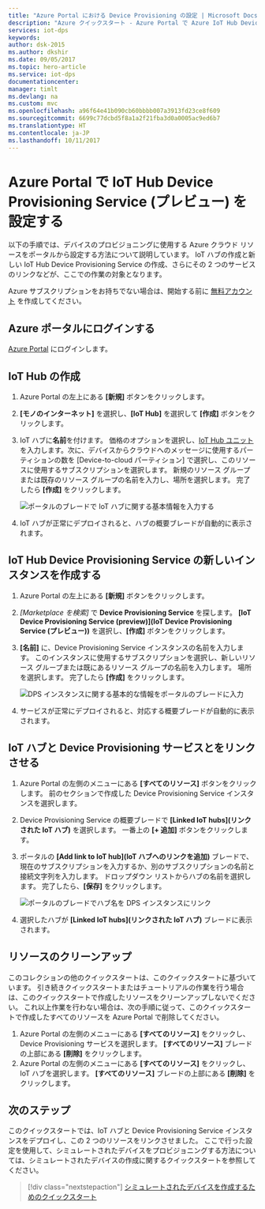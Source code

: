 ```yaml
---
title: "Azure Portal における Device Provisioning の設定 | Microsoft Docs"
description: "Azure クイックスタート - Azure Portal で Azure IoT Hub Device Provisioning Service を設定する"
services: iot-dps
keywords: 
author: dsk-2015
ms.author: dkshir
ms.date: 09/05/2017
ms.topic: hero-article
ms.service: iot-dps
documentationcenter: 
manager: timlt
ms.devlang: na
ms.custom: mvc
ms.openlocfilehash: a96f64e41b090cb60bbbb007a3913fd23ce8f609
ms.sourcegitcommit: 6699c77dcbd5f8a1a2f21fba3d0a0005ac9ed6b7
ms.translationtype: HT
ms.contentlocale: ja-JP
ms.lasthandoff: 10/11/2017
---
```

# <a name="set-up-the-iot-hub-device-provisioning-service-preview-with-the-azure-portal"></a>Azure Portal で IoT Hub Device Provisioning Service (プレビュー) を設定する

以下の手順では、デバイスのプロビジョニングに使用する Azure クラウド リソースをポータルから設定する方法について説明しています。 IoT ハブの作成と新しい IoT Hub Device Provisioning Service の作成、さらにその 2 つのサービスのリンクなどが、ここでの作業の対象となります。 

Azure サブスクリプションをお持ちでない場合は、開始する前に [無料アカウント](https://azure.microsoft.com/free/?WT.mc_id=A261C142F) を作成してください。


## <a name="log-in-to-the-azure-portal"></a>Azure ポータルにログインする

[Azure Portal](https://portal.azure.com/) にログインします。

## <a name="create-an-iot-hub"></a>IoT Hub の作成

1. Azure Portal の左上にある **[新規]** ボタンをクリックします。

2. **[モノのインターネット]** を選択し、**[IoT Hub]** を選択して **[作成]** ボタンをクリックします。 

3. IoT ハブに**名前**を付けます。 価格のオプションを選択し、[IoT Hub ユニット](https://azure.microsoft.com/pricing/details/iot-hub/)を入力します。次に、デバイスからクラウドへのメッセージに使用するパーティションの数を [Device-to-cloud パーティション] で選択し、このリソースに使用するサブスクリプションを選択します。 新規のリソース グループまたは既存のリソース グループの名前を入力し、場所を選択します。 完了したら **[作成]** をクリックします。

    ![ポータルのブレードで IoT ハブに関する基本情報を入力する](./media/quick-setup-auto-provision/create-iot-hub-portal.png)  

4. IoT ハブが正常にデプロイされると、ハブの概要ブレードが自動的に表示されます。


## <a name="create-a-new-instance-for-the-iot-hub-device-provisioning-service"></a>IoT Hub Device Provisioning Service の新しいインスタンスを作成する

1. Azure Portal の左上にある **[新規]** ボタンをクリックします。

2. *[Marketplace を検索]* で **Device Provisioning Service** を探します。 **[IoT Device Provisioning Service (preview)]\(IoT Device Provisioning Service (プレビュー)\)** を選択し、**[作成]** ボタンをクリックします。 

3. **[名前]** に、Device Provisioning Service インスタンスの名前を入力します。 このインスタンスに使用するサブスクリプションを選択し、新しいリソース グループまたは既にあるリソース グループの名前を入力します。 場所を選択します。 完了したら **[作成]** をクリックします。

    ![DPS インスタンスに関する基本的な情報をポータルのブレードに入力](./media/quick-setup-auto-provision/create-iot-dps-portal.png)  

4. サービスが正常にデプロイされると、対応する概要ブレードが自動的に表示されます。


## <a name="link-the-iot-hub-and-your-device-provisioning-service"></a>IoT ハブと Device Provisioning サービスとをリンクさせる

1. Azure Portal の左側のメニューにある **[すべてのリソース]** ボタンをクリックします。 前のセクションで作成した Device Provisioning Service インスタンスを選択します。  

2. Device Provisioning Service の概要ブレードで **[Linked IoT hubs]\(リンクされた IoT ハブ\)** を選択します。 一番上の **[+ 追加]** ボタンをクリックします。 

3. ポータルの **[Add link to IoT hub]\(IoT ハブへのリンクを追加\)** ブレードで、現在のサブスクリプションを入力するか、別のサブスクリプションの名前と接続文字列を入力します。 ドロップダウン リストからハブの名前を選択します。 完了したら、**[保存]** をクリックします。 

    ![ポータルのブレードでハブ名を DPS インスタンスにリンク](./media/quick-setup-auto-provision/link-iot-hub-to-dps-portal.png)  

3. 選択したハブが **[Linked IoT hubs]\(リンクされた IoT ハブ\)** ブレードに表示されます。 



## <a name="clean-up-resources"></a>リソースのクリーンアップ

このコレクションの他のクイックスタートは、このクイックスタートに基づいています。 引き続きクイックスタートまたはチュートリアルの作業を行う場合は、このクイックスタートで作成したリソースをクリーンアップしないでください。 これ以上作業を行わない場合は、次の手順に従って、このクイックスタートで作成したすべてのリソースを Azure Portal で削除してください。

1. Azure Portal の左側のメニューにある **[すべてのリソース]** をクリックし、Device Provisioning サービスを選択します。 **[すべてのリソース]** ブレードの上部にある **[削除]** をクリックします。  
2. Azure Portal の左側のメニューにある **[すべてのリソース]** をクリックし、IoT ハブを選択します。 **[すべてのリソース]** ブレードの上部にある **[削除]** をクリックします。  

## <a name="next-steps"></a>次のステップ

このクイックスタートでは、IoT ハブと Device Provisioning Service インスタンスをデプロイし、この 2 つのリソースをリンクさせました。 ここで行った設定を使用して、シミュレートされたデバイスをプロビジョニングする方法については、シミュレートされたデバイスの作成に関するクイックスタートを参照してください。

> [!div class="nextstepaction"]
> [シミュレートされたデバイスを作成するためのクイックスタート](./quick-create-simulated-device.md)
